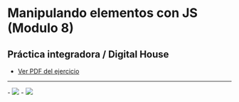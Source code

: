 # Manipulando elementos con JS (Modulo 8)
## Práctica integradora / Digital House

- <a href="https://github.com/YonPalac1/JS_Front-1/blob/master/M08C01%20-%20Ejercitaci%C3%B3n%20-%20Manipulando%20elementos%20con%20JavaScript.pdf">Ver PDF del ejercicio</a>
<hr/>
- <img src="https://github.com/YonPalac1/JS_Front-1/blob/master/public/img/img1.png"> 
- <img src="https://github.com/YonPalac1/JS_Front-1/blob/master/public/img/img2.png"> 
